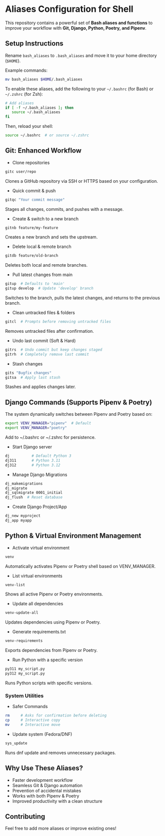 # Aliases Configuration for Shell

This repository contains a powerful set of **Bash aliases and functions** to improve your workflow with **Git, Django, Python, Poetry, and Pipenv**.

## **Setup Instructions**

Rename ```bash_aliases``` to ```.bash_aliases``` and move it to your home directory (```$HOME```).

Example commands: 

```bash
mv bash_aliases $HOME/.bash_aliases
```

To enable these aliases, add the following to your `~/.bashrc` (for Bash) or `~/.zshrc` (for Zsh):


```bash
# Add aliases
if [ -f ~/.bash_aliases ]; then
   source ~/.bash_aliases
fi
```

Then, reload your shell:

```bash
source ~/.bashrc  # or source ~/.zshrc
```

## Git: Enhanced Workflow

- Clone repositories

```bash
gitc user/repo
```

Clones a GitHub repository via SSH or HTTPS based on your configuration.

- Quick commit & push

```bash
gitqc "Your commit message"
```

Stages all changes, commits, and pushes with a message.

- Create & switch to a new branch

```bash
gitnb feature/my-feature
```

Creates a new branch and sets the upstream.

- Delete local & remote branch

```bash
gitdb feature/old-branch
```

Deletes both local and remote branches.

- Pull latest changes from main

```bash
gitup  # Defaults to 'main'
gitup develop  # Update 'develop' branch
```

Switches to the branch, pulls the latest changes, and returns to the previous branch.

- Clean untracked files & folders

```bash
gitcl  # Prompts before removing untracked files
```

Removes untracked files after confirmation.

- Undo last commit (Soft & Hard)

```bash
gitrs  # Undo commit but keep changes staged
gitrh  # Completely remove last commit
```

- Stash changes

```bash
gits "Bugfix changes"
gitsa  # Apply last stash
```

Stashes and applies changes later.

## Django Commands (Supports Pipenv & Poetry)
The system dynamically switches between Pipenv and Poetry based on:

```bash
export VENV_MANAGER="pipenv"  # Default
export VENV_MANAGER="poetry"
```

 Add to ~/.bashrc or ~/.zshrc for persistence.

- Start Django server

```bash
dj          # Default Python 3
dj311       # Python 3.11
dj312       # Python 3.12
```

- Manage Django Migrations

```bash
dj_makemigrations
dj_migrate
dj_sqlmigrate 0001_initial
dj_flush  # Reset database
```

- Create Django Project/App

```bash
dj_new myproject
dj_app myapp
```

## Python & Virtual Environment Management

- Activate virtual environment

```bash
venv
```

Automatically activates Pipenv or Poetry shell based on VENV_MANAGER.

- List virtual environments

```bash
venv-list
```

Shows all active Pipenv or Poetry environments.

- Update all dependencies

```bash
venv-update-all
```

Updates dependencies using Pipenv or Poetry.

- Generate requirements.txt

```bash
venv-requirements
```

Exports dependencies from Pipenv or Poetry.

- Run Python with a specific version

```bash
py311 my_script.py
py312 my_script.py
```

Runs Python scripts with specific versions.

### System Utilities

- Safer Commands

```bash
rm     # Asks for confirmation before deleting
cp     # Interactive copy
mv     # Interactive move
```

- Update system (Fedora/DNF)

```bash
sys_update
```

Runs dnf update and removes unnecessary packages.

## Why Use These Aliases?
- Faster development workflow
- Seamless Git & Django automation
- Prevention of accidental mistakes
- Works with both Pipenv & Poetry
- Improved productivity with a clean structure

## Contributing
Feel free to add more aliases or improve existing ones!
